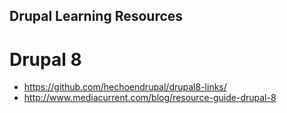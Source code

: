Drupal Learning Resources
-------------------------

Drupal 8
========

* https://github.com/hechoendrupal/drupal8-links/
* http://www.mediacurrent.com/blog/resource-guide-drupal-8
